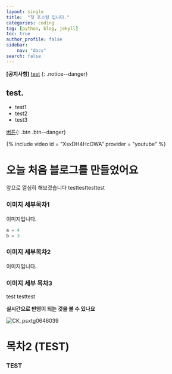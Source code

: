 ```yaml
---
layout: single
title:  "첫 포스팅 입니다."
categories: coding
tag: [python, blog, jekyll]
toc: true
author_profile: false
sidebar:
    nav: "docs"
search: false
---
```

**[공지사항]** [test](https://leesin97.github.io/)
{: .notice--danger}

<div class="notice--success">
<h2>test.</h2>
<ul>
    <li>test1</li>
    <li>test2</li>
    <li>test3</li>
</ul>
</div>

[버튼](https://leesin97.github.io){: .btn .btn--danger}

{% include video id = "XsxDH4HcOWA" provider = "youtube" %}
# 오늘 처음 블로그를 만들었어요

앞으로 열심히 해보겠습니다
testtesttesttest

### 이미지 세부목차1

이미지입니다.

```python
a = 4
b = 3

```



### 이미지 세부목차2

이미지입니다.



### 이미지 세부 목차3

test
testtest


**실시간으로 반영이 되는 것을 볼 수 있나요**

 ![CK_psxtg0646039](C:\LEESIN97-github-blog\LEESIN97.github.io\images\2022-09-13-first\CK_psxtg0646039.jpg)

# 목차2 (TEST)



### TEST

